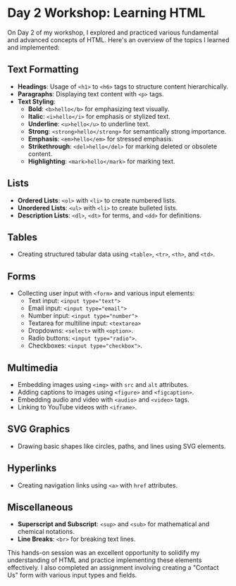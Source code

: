 # Day 2 Workshop: Learning HTML

On Day 2 of my workshop, I explored and practiced various fundamental and advanced concepts of HTML. Here's an overview of the topics I learned and implemented:

## Text Formatting
- **Headings**: Usage of `<h1>` to `<h6>` tags to structure content hierarchically.
- **Paragraphs**: Displaying text content with `<p>` tags.
- **Text Styling**:
  - **Bold**: `<b>hello</b>` for emphasizing text visually.
  - **Italic**: `<i>hello</i>` for emphasis or stylized text.
  - **Underline**: `<u>hello</u>` to underline text.
  - **Strong**: `<strong>hello</strong>` for semantically strong importance.
  - **Emphasis**: `<em>hello</em>` for stressed emphasis.
  - **Strikethrough**: `<del>hello</del>` for marking deleted or obsolete content.
  - **Highlighting**: `<mark>hello</mark>` for marking text.

## Lists
- **Ordered Lists**: `<ol>` with `<li>` to create numbered lists.
- **Unordered Lists**: `<ul>` with `<li>` to create bulleted lists.
- **Description Lists**: `<dl>`, `<dt>` for terms, and `<dd>` for definitions.

## Tables
- Creating structured tabular data using `<table>`, `<tr>`, `<th>`, and `<td>`.

## Forms
- Collecting user input with `<form>` and various input elements:
  - Text input: `<input type="text">`
  - Email input: `<input type="email">`
  - Number input: `<input type="number">`
  - Textarea for multiline input: `<textarea>`
  - Dropdowns: `<select>` with `<option>`.
  - Radio buttons: `<input type="radio">`.
  - Checkboxes: `<input type="checkbox">`.

## Multimedia
- Embedding images using `<img>` with `src` and `alt` attributes.
- Adding captions to images using `<figure>` and `<figcaption>`.
- Embedding audio and video with `<audio>` and `<video>` tags.
- Linking to YouTube videos with `<iframe>`.

## SVG Graphics
- Drawing basic shapes like circles, paths, and lines using SVG elements.

## Hyperlinks
- Creating navigation links using `<a>` with `href` attributes.

## Miscellaneous
- **Superscript and Subscript**: `<sup>` and `<sub>` for mathematical and chemical notations.
- **Line Breaks**: `<br>` for breaking text lines.

This hands-on session was an excellent opportunity to solidify my understanding of HTML and practice implementing these elements effectively. I also completed an assignment involving creating a "Contact Us" form with various input types and fields.
